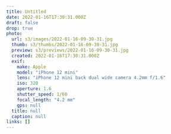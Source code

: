 ```yaml
---
title: Untitled
date: 2022-01-16T17:30:31.000Z
draft: false
drop: true
photo:
  url: s3/images/2022-01-16-09-30-31.jpg
  thumb: s3/thumbs/2022-01-16-09-30-31.jpg
  preview: s3/previews/2022-01-16-09-30-31.jpg
  created: 2022-01-16T17:30:31.000Z
  exif:
    make: Apple
    model: "iPhone 12 mini"
    lens: "iPhone 12 mini back dual wide camera 4.2mm f/1.6"
    iso: 320
    aperture: 1.6
    shutter_speed: 1/60
    focal_length: "4.2 mm"
    gps: null
  title: null
  caption: null
links: []
---
```

